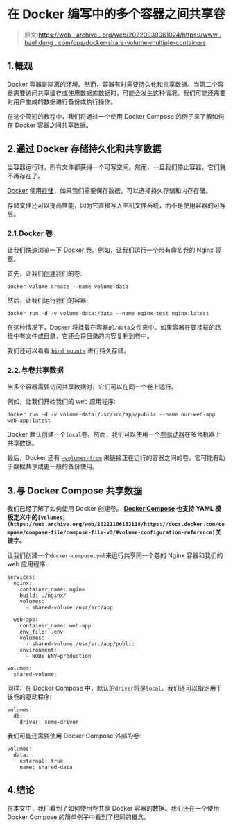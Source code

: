 # 在 Docker 编写中的多个容器之间共享卷

> 原文:[https://web . archive . org/web/20220930061024/https://www . bael dung . com/ops/docker-share-volume-multiple-containers](https://web.archive.org/web/20220930061024/https://www.baeldung.com/ops/docker-share-volume-multiple-containers)

## 1.概观

Docker 容器是隔离的环境。然而，容器有时需要持久化和共享数据。当第二个容器需要访问共享缓存或使用数据库数据时，可能会发生这种情况。我们可能还需要对用户生成的数据进行备份或执行操作。

在这个简短的教程中，我们将通过一个使用 Docker Compose 的例子来了解如何在 Docker 容器之间共享数据。

## 2.通过 Docker 存储持久化和共享数据

当容器运行时，所有文件都获得一个可写空间。然而，一旦我们停止容器，它们就不再存在了。

[Docker](https://web.archive.org/web/20221106163118/https://docs.docker.com/) 使用[存储](https://web.archive.org/web/20221106163118/https://docs.docker.com/storage/)，如果我们需要保存数据，可以选择持久存储和内存存储。

存储文件还可以提高性能，因为它直接写入主机文件系统，而不是使用容器的可写层。

### 2.1.Docker 卷

让我们快速浏览一下 [Docker 卷](/web/20221106163118/https://www.baeldung.com/ops/docker-volumes)。例如，让我们运行一个带有命名卷的 Nginx 容器。

首先，让我们[创建](https://web.archive.org/web/20221106163118/https://docs.docker.com/engine/reference/commandline/volume_create/)我们的卷:

```
docker volume create --name volume-data
```

然后，让我们运行我们的容器:

```
docker run -d -v volume-data:/data --name nginx-test nginx:latest
```

在这种情况下，Docker 将挂载在容器的`/data`文件夹中。如果容器在要挂载的路径中有文件或目录，它还会将目录的内容复制到卷中。

我们还可以看看 [`bind mounts`](https://web.archive.org/web/20221106163118/https://docs.docker.com/storage/bind-mounts/) 进行持久存储。

### 2.2.与卷共享数据

当多个容器需要访问共享数据时，它们可以在同一个卷上运行。

例如，让我们开始我们的 web 应用程序:

```
docker run -d -v volume-data:/usr/src/app/public --name our-web-app web-app:latest
```

Docker 默认创建一个`local`卷。然而，我们可以使用一个[卷驱动器](https://web.archive.org/web/20221106163118/https://docs.docker.com/storage/volumes/#use-a-volume-driver)在多台机器上共享数据。

最后，Docker 还有 [`–volumes-from`](https://web.archive.org/web/20221106163118/https://docs.docker.com/storage/volumes/#backup-restore-or-migrate-data-volumes) 来链接正在运行的容器之间的卷。它可能有助于数据共享或更一般的备份使用。

## 3.与 Docker Compose 共享数据

我们已经了解了如何使用 Docker 创建卷。 **[Docker Compose](/web/20221106163118/https://www.baeldung.com/ops/docker-compose) 也支持 YAML 模板定义中的`[volumes](https://web.archive.org/web/20221106163118/https://docs.docker.com/compose/compose-file/compose-file-v3/#volume-configuration-reference)`关键字。**

让我们创建一个`docker-compose.yml`来运行共享同一个卷的 Nginx 容器和我们的 web 应用程序:

```
services:
  nginx:
    container_name: nginx
    build: ./nginx/
    volumes:
      - shared-volume:/usr/src/app

  web-app:
    container_name: web-app
    env_file: .env
    volumes:
      - shared-volume:/usr/src/app/public
    environment:
      - NODE_ENV=production

volumes:
  shared-volume:
```

同样，在 Docker Compose 中，默认的`driver`将是`local`。我们还可以指定用于该卷的驱动程序:

```
volumes:
  db:
    driver: some-driver
```

我们可能还需要使用 Docker Compose 外部的卷:

```
volumes:
  data:
    external: true
    name: shared-data
```

## 4.结论

在本文中，我们看到了如何使用卷共享 Docker 容器的数据。我们还在一个使用 Docker Compose 的简单例子中看到了相同的概念。